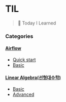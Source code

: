 # TIL
> 📝 Today I Learned

### Categories
#### [Airflow](Airflow)
- [Quick start](/airflow/airflow_quickstart.md)
- [Basic](/airflow/airflow_basic.md)

#### [Linear Algebra(선형대수학)](linear_algebra)
- [Basic](/linear_algebra/linear_algebra_basic.md)
- [Advanced](/linear_algebra/linear_algebra_advanced.md)
